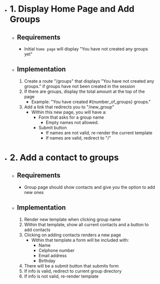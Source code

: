 - # 1. Display Home Page and Add Groups
  - ## Requirements
    - Initial `home page` will display "You have not created any groups yet"

  - ## Implementation
    1. Create a route "/groups" that displays "You have not created any groups." if groups have not been created in the session
    2. If there are groups, display the total amount at the top of the page
        - Example: "You have created #{number_of_groups} groups."
    3. Add a link that redirects you to "/new_group"
        - Within this new page, you will have a: 
          - Form that asks for a group name
            - Empty names not allowed. 
          - Submit button
            - If names are not valid, re-render the current template
            - If names are valid, redirect to "/"
        

- # 2. Add a contact to groups
  - ## Requirements
      - Group page should show contacts and give you the option to add new ones

  - ## Implementation
    1. Render new template when clicking group name
    2. Within that template, show all current contacts and a button to add contacts
    3. Clicking on adding contacts renders a new page
        - Within that template a form will be included with:
          - Name
          - Celphone number
          - Email address
          - Birthday
    4. There will be a submit button that submits form
    5. If info is valid, redirect to current group directory
    6. If info is not valid, re-render template